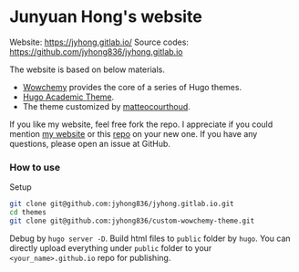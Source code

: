 Junyuan Hong's website
=======

Website: https://jyhong.gitlab.io/
Source codes: https://github.com/jyhong836/jyhong.gitlab.io

The website is based on below materials.
* [Wowchemy](https://wowchemy.com/?utm_campaign=poweredby) provides the core of a series of Hugo themes.
* [Hugo Academic Theme](https://github.com/wowchemy/starter-hugo-academic).
* The theme customized by [matteocourthoud](https://github.com/matteocourthoud/custom-wowchemy-theme).

If you like my website, feel free fork the repo. I appreciate if you could mention [my website](https://jyhong.gitlab.io/) or this [repo](https://github.com/jyhong836/jyhong.gitlab.io) on your new one.
If you have any questions, please open an issue at GitHub.

### How to use

Setup
```bash
git clone git@github.com:jyhong836/jyhong.gitlab.io.git
cd themes
git clone git@github.com:jyhong836/custom-wowchemy-theme.git
```
Debug by `hugo server -D`. Build html files to `public` folder by `hugo`. You can directly upload everything under `public` folder to your `<your_name>.github.io` repo for publishing.
